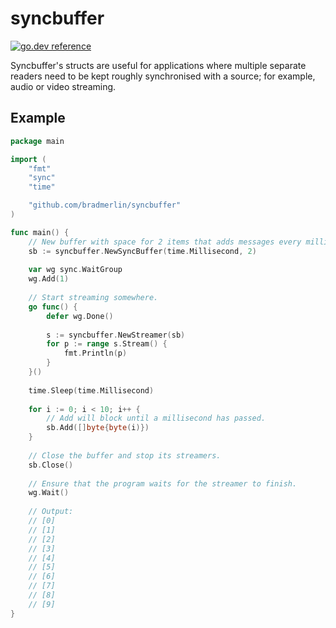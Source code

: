# syncbuffer

[![go.dev reference](https://img.shields.io/badge/go.dev-reference-007d9c?logo=go&logoColor=white&style=flat-square)](https://pkg.go.dev/github.com/bradmerlin/syncbuffer/)

Syncbuffer's structs are useful for applications where multiple separate readers need to 
be kept roughly synchronised with a source; for example, audio or video streaming.

## Example
```go
package main

import (
    "fmt"
    "sync"
    "time"

    "github.com/bradmerlin/syncbuffer"
)

func main() {
    // New buffer with space for 2 items that adds messages every millisecond.
    sb := syncbuffer.NewSyncBuffer(time.Millisecond, 2)
    
    var wg sync.WaitGroup
    wg.Add(1)
    
    // Start streaming somewhere.
    go func() {
        defer wg.Done()
    
        s := syncbuffer.NewStreamer(sb)
        for p := range s.Stream() {
            fmt.Println(p)
        }
    }()
    
    time.Sleep(time.Millisecond)
    
    for i := 0; i < 10; i++ {
        // Add will block until a millisecond has passed.
        sb.Add([]byte{byte(i)})
    }
    
    // Close the buffer and stop its streamers.
    sb.Close()
    
    // Ensure that the program waits for the streamer to finish.
    wg.Wait()
    
    // Output:
    // [0]
    // [1]
    // [2]
    // [3]
    // [4]
    // [5]
    // [6]
    // [7]
    // [8]
    // [9]
}
```
